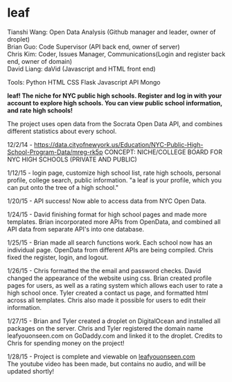 # leaf

Tianshi Wang: Open Data Analysis (Github manager and leader, owner of droplet) <br>
Brian Guo: Code Supervisor (API back end, owner of server) <br>
Chris Kim: Coder, Issues Manager, Communications(Login and register back end, owner of domain)<br>
David Liang: daVid (Javascript and HTML front end)<br>

Tools:
Python HTML CSS Flask Javascript API Mongo

<b>leaf! The niche for NYC public high schools. Register and log in with your account to explore high schools. You can view public school information, and rate high schools! </b>

The project uses open data from the Socrata Open Data API, and combines different statistics about every school.

12/2/14 - https://data.cityofnewyork.us/Education/NYC-Public-High-School-Program-Data/mreg-rk5p
CONCEPT: NICHE/COLLEGE BOARD FOR NYC HIGH SCHOOLS (PRIVATE AND PUBLIC)

1/12/15 - login page, customize high school list, rate high schools, personal profile, college search, public information.
"a leaf is your profile, which you can put onto the tree of a high school."

1/20/15 - API success! Now able to access data from NYC Open Data.

1/24/15 - David finishing format for high school pages and made more templates. Brian incorporated more APIs from OpenData, and combined all API data from separate API's into one database.

1/25/15 - Brian made all search functions work. Each school now has an individual page. OpenData from different APIs are being compiled. Chris fixed the register, login, and logout.

1/26/15 - Chris formatted the the email and password checks. David changed the appearance of the website using css. Brian created profile pages for users, as well as a rating system which allows each user to rate a high school once. Tyler created a contact us page, and formatted html across all templates. Chris also made it possible for users to edit their information.

1/27/15 - Brian and Tyler created a droplet on DigitalOcean and installed all packages on the server. Chris and Tyler registered the domain name leafyouonseen.com on GoDaddy.com and linked it to the droplet. Credits to Chris for spending money on the project!

1/28/15 - Project is complete and viewable on <a href="leafyouonseen.com">leafyouonseen.com</a><br>
The youtube video has been made, but contains no audio, and will be updated shortly!
